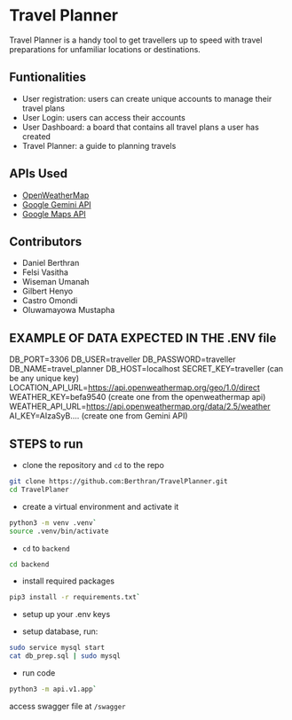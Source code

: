 # Travel Planner

Travel Planner is a handy tool to get travellers up to speed with travel preparations for unfamiliar locations or destinations.

## Funtionalities
- User registration: users can create unique accounts to manage their travel plans
- User Login: users can access their accounts
- User Dashboard: a board that contains all travel plans a user has created
- Travel Planner: a guide to planning travels

## APIs Used
  - [OpenWeatherMap](https://openweathermap.org/)
  - [Google Gemini API](https://ai.google.dev/)
  - [Google Maps API](https://developers.google.com/maps/documentation)
 
  ## Contributors
  - Daniel Berthran
  - Felsi Vasitha
  - Wiseman Umanah
  - Gilbert Henyo
  - Castro Omondi
  - Oluwamayowa Mustapha


## EXAMPLE OF DATA EXPECTED IN THE .ENV file

DB_PORT=3306
DB_USER=traveller
DB_PASSWORD=traveller
DB_NAME=travel_planner
DB_HOST=localhost
SECRET_KEY=traveller (can be any unique key)
LOCATION_API_URL=https://api.openweathermap.org/geo/1.0/direct
WEATHER_KEY=befa9540 (create one from the openweathermap api)
WEATHER_API_URL=https://api.openweathermap.org/data/2.5/weather
AI_KEY=AIzaSyB.... (create one from Gemini API)


## STEPS to run 
- clone the repository and `cd` to the repo
```sh
git clone https://github.com:Berthran/TravelPlanner.git
cd TravelPlaner
```

- create a virtual environment and activate it
```sh
python3 -m venv .venv`
source .venv/bin/activate
```

- `cd` to `backend`
```sh
cd backend
```

- install required packages
```sh
pip3 install -r requirements.txt`
```

- setup up your .env keys

- setup database, run:
```sh
sudo service mysql start
cat db_prep.sql | sudo mysql
```

- run code
```sh
python3 -m api.v1.app`
```

access swagger file at
`/swagger`

